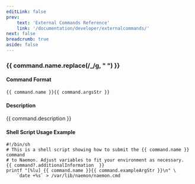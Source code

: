 ```yaml
---
editLink: false
prev:
    text: 'External Commands Reference'
    link: '/documentation/developer/externalcommands/'
next: false
breadcrumb: true
aside: false
---
```


<script setup>
const command = {"args":[{"name":"service_description","type":"service"},{"name":"varname","type":"str"},{"name":"varvalue","type":"str"}],"name":"CHANGE_CUSTOM_SVC_VAR","description":"Changes the value of a custom service variable.","classes":["service"],"commandType":6,"argsStr":";host_name;service_description;varname;varvalue","exampleArgStr":";host1;service1;SOMEVAR;some new value","additionalInformation":"# This will change value of the custom variable: $_SERVICESOMEVAR$\n"};
</script>

<h3>{{ command.name.replace(/_/g, " ") }}</h3>

#### Command Format

`{{ command.name }}{{ command.argsStr }}`

#### Description

{{ command.description }}

#### Shell Script Usage Example

```sh-vue
#!/bin/sh
# This is a shell script showing how to submit the {{ command.name }} command
# to Naemon. Adjust variables to fit your environment as necessary.
{{ command?.additionalInformation  }}
printf "[%lu] {{ command.name }}{{ command.exampleArgStr }}\n" \
    `date +%s` > /var/lib/naemon/naemon.cmd
```
